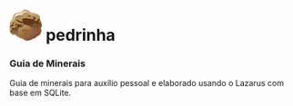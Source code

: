 # ![logo](https://raw.githubusercontent.com/netinhoteixeira/pedrinha/master/res/logo.png) pedrinha

### Guia de Minerais

Guia de minerais para auxílio pessoal e elaborado usando o Lazarus com base em SQLite.
